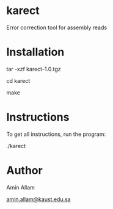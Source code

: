 karect
======

Error correction tool for assembly reads


Installation
============

tar -xzf karect-1.0.tgz

cd karect

make


Instructions
============

To get all instructions, run the program:

./karect


Author
======

Amin Allam

amin.allam@kaust.edu.sa
